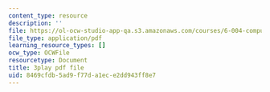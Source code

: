 ```yaml
---
content_type: resource
description: ''
file: https://ol-ocw-studio-app-qa.s3.amazonaws.com/courses/6-004-computation-structures-spring-2017/8469cfdb5ad9f77da1ece2dd943ff8e7_q38KAGAKORk.pdf
file_type: application/pdf
learning_resource_types: []
ocw_type: OCWFile
resourcetype: Document
title: 3play pdf file
uid: 8469cfdb-5ad9-f77d-a1ec-e2dd943ff8e7
---
```

